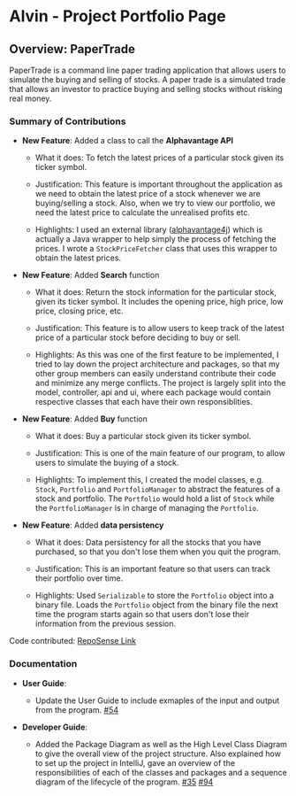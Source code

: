 # Alvin - Project Portfolio Page

## Overview: PaperTrade
PaperTrade is a command line paper trading application that allows users to
simulate the buying and selling of stocks. A paper trade is a simulated trade 
that allows an investor to practice buying and selling stocks without risking
real money.

### Summary of Contributions
* **New Feature**: Added a class to call the **Alphavantage API**
    * What it does: To fetch the latest prices of a particular stock given its ticker symbol.
    
    * Justification: This feature is important throughout the application as we need to obtain
    the latest price of a stock whenever we are buying/selling a stock. Also, when we try to 
    view our portfolio, we need the latest price to calculate the unrealised profits etc.
    
    * Highlights: I used an external library ([alphavantage4j](https://github.com/patriques82/alphavantage4j))
    which is actually a Java wrapper to help simply the process of fetching the prices. I wrote a 
    `StockPriceFetcher` class that uses this wrapper to obtain the latest prices. 
    
* **New Feature**: Added **Search** function
    * What it does: Return the stock information for the particular stock, given its ticker symbol.
    It includes the opening price, high price, low price, closing price, etc.
    
    * Justification: This feature is to allow users to keep track of the latest price of a particular
    stock before deciding to buy or sell.
    
    * Highlights: As this was one of the first feature to be implemented, I tried to lay down the 
    project architecture and packages, so that my other group members can easily understand contribute
    their code and minimize any merge conflicts. The project is largely split into the model, controller, 
    api and ui, where each package would contain respective classes that each have their own responsiblities.
    
* **New Feature**: Added **Buy** function
    * What it does: Buy a particular stock given its ticker symbol.
    
    * Justification: This is one of the main feature of our program, to allow users to simulate the buying
    of a stock.
    
    * Highlights: To implement this, I created the model classes, e.g. `Stock`, `Portfolio` and `PortfolioManager`
    to abstract the features of a stock and portfolio. The `Portfolio` would hold a list of `Stock` while the 
    `PortfolioManager` is in charge of managing the `Portfolio`.  
    
* **New Feature**: Added **data persistency** 
    * What it does: Data persistency for all the stocks that you have purchased, so that you don't lose them
    when you quit the program.
    
    * Justification: This is an important feature so that users can track their portfolio over time. 
    
    * Highlights: Used `Serializable` to store the `Portfolio` object into a binary file. Loads the `Portfolio`
    object from the binary file the next time the program starts again so that users don't lose their information from the
    previous session.
   
Code contributed: [RepoSense Link](https://nus-cs2113-ay2021s1.github.io/tp-dashboard/#breakdown=true&search=&sort=groupTitle&sortWithin=title&since=2020-09-27&timeframe=commit&mergegroup=&groupSelect=groupByRepos&checkedFileTypes=docs~functional-code~test-code~other&tabOpen=true&tabType=authorship&zFR=false&tabAuthor=trolommonm&tabRepo=AY2021S1-CS2113-T16-3%2Ftp%5Bmaster%5D&authorshipIsMergeGroup=false&authorshipFileTypes=docs~functional-code~test-code~other)

### Documentation
* **User Guide**:
    * Update the User Guide to include exmaples of the input and output from the program. [#54](https://github.com/AY2021S1-CS2113-T16-3/tp/pull/54/commits/648043fd7c90f16c964d1d773efdd4b56e6d1939)

* **Developer Guide**:
    * Added the Package Diagram as well as the High Level Class Diagram to give the overall view of the project structure.
    Also explained how to set up the project in IntelliJ, gave an overview of the responsibilities of each of the classes 
    and packages and a sequence diagram of the lifecycle of the program. [#35](https://github.com/AY2021S1-CS2113-T16-3/tp/pull/35)
    [#94](https://github.com/AY2021S1-CS2113-T16-3/tp/pull/94)
    